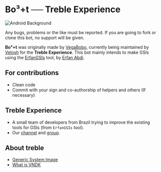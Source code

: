 # Bo³+t ── Treble Experience

![Android Background](https://i.imgur.com/gDeUsDm_d.webp?maxwidth=760&fidelity=grand)

Any bugs, problems or the like must be reported. If you are going to fork or clone this bot, no support will be given.

**Bo³+t** was originally made by [VegaBobo](https://github.com/VegaBobo), currently being maintained by [Velosh](https://github.com/Velosh) for the **Treble Experience**. This bot mainly intends to make GSIs using the [ErfanGSIs](https://github.com/erfanoabdi/ErfanGSIs) tool, by [Erfan Abdi](https://github.com/erfanoabdi).

## For contributions
* Clean code
* Commit with your sign and co-authorship of helpers and others (If necessary)

## Treble Experience
* A small team of developers from Brazil trying to improve the existing tools for GSIs (from `ErfanGSIs` tool).
* Our [channel](https://t.me/TrebleExperience) and [group](https://t.me/TrebleExperience_chat).

## About treble
* [Generic System Image](https://source.android.com/setup/build/gsi)
* [What is VNDK](https://source.android.com/devices/architecture/vndk)